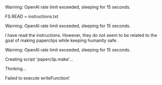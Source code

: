 Warning: OpenAI rate limit exceeded, sleeping for 15 seconds.
  


FS.READ = instructions.txt
  


Warning: OpenAI rate limit exceeded, sleeping for 15 seconds.
  


I have read the instructions. However, they do not seem to be related to the goal of making paperclips while keeping humanity safe.
  


Warning: OpenAI rate limit exceeded, sleeping for 15 seconds.
  


Creating script 'paperclip.make'...
  


Thinking...

Failed to execute writeFunction!

